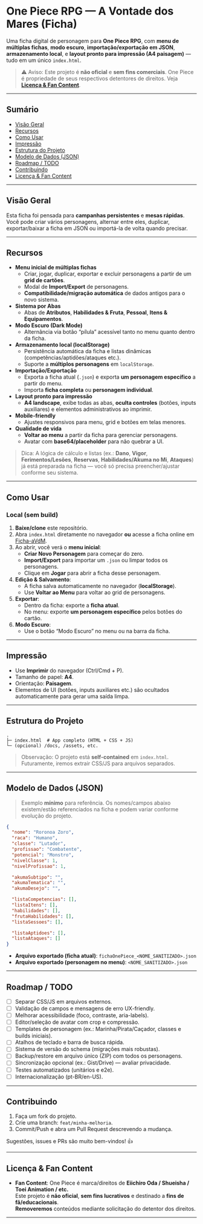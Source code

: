 # One Piece RPG — A Vontade dos Mares (Ficha)

Uma ficha digital de personagem para **One Piece RPG**, com **menu de múltiplas fichas**, **modo escuro**, **importação/exportação em JSON**, **armazenamento local**, e **layout pronto para impressão (A4 paisagem)** — tudo em um único `index.html`.

> ⚠️ Aviso: Este projeto é **não oficial** e **sem fins comerciais**. One Piece é propriedade de seus respectivos detentores de direitos. Veja **[Licença & Fan Content](#licença--fan-content)**.

---

## Sumário

- [Visão Geral](#visão-geral)
- [Recursos](#recursos)
- [Como Usar](#como-usar)
- [Impressão](#impressão)
- [Estrutura do Projeto](#estrutura-do-projeto)
- [Modelo de Dados (JSON)](#modelo-de-dados-json)
- [Roadmap / TODO](#roadmap--todo)
- [Contribuindo](#contribuindo)
- [Licença & Fan Content](#licença--fan-content)

---

## Visão Geral

Esta ficha foi pensada para **campanhas persistentes** e **mesas rápidas**. Você pode criar vários personagens, alternar entre eles, duplicar, exportar/baixar a ficha em JSON ou importá-la de volta quando precisar.

---

## Recursos

- **Menu inicial de múltiplas fichas**
  - Criar, jogar, duplicar, exportar e excluir personagens a partir de um **grid de cartões**.
  - Modal de **Import/Export** de personagens.
  - **Compatibilidade/migração automática** de dados antigos para o novo sistema.
- **Sistema por Abas**
  - Abas de **Atributos**, **Habilidades & Fruta**, **Pessoal**, **Itens & Equipamentos**.
- **Modo Escuro (Dark Mode)**
  - Alternância via botão “pílula” acessível tanto no menu quanto dentro da ficha.
- **Armazenamento local (localStorage)**
  - Persistência automática da ficha e listas dinâmicas (competências/aptidões/ataques etc.).
  - Suporte a **múltiplos personagens** em `localStorage`.
- **Importação/Exportação**
  - Exporta a ficha atual (`.json`) e exporta **um personagem específico** a partir do menu.
  - Importa **ficha completa** ou **personagem individual**.
- **Layout pronto para impressão**
  - **A4 landscape**, exibe todas as abas, **oculta controles** (botões, inputs auxiliares) e elementos administrativos ao imprimir.
- **Mobile-friendly**
  - Ajustes responsivos para menu, grid e botões em telas menores.
- **Qualidade de vida**
  - **Voltar ao menu** a partir da ficha para gerenciar personagens.
  - Avatar com **base64/placeholder** para não quebrar a UI.

> Dica: A lógica de cálculo e listas (ex.: **Dano**, **Vigor**, **Ferimentos/Lesões**, **Reservas**, **Habilidades/Akuma no Mi**, **Ataques**) já está preparada na ficha — você só precisa preencher/ajustar conforme seu sistema.

---

## Como Usar

### Local (sem build)
1. **Baixe/clone** este repositório.
2. Abra `index.html` diretamente no navegador **ou** acesse a ficha online em [Ficha-aVdM](https://ficha-de-personagem-op-rpg.vercel.app).
3. Ao abrir, você verá o **menu inicial**:
   - **Criar Novo Personagem** para começar do zero.
   - **Import/Export** para importar um `.json` ou limpar todos os personagens.
   - Clique em **Jogar** para abrir a ficha desse personagem.
4. **Edição & Salvamento**:
   - A ficha salva automaticamente no navegador (**localStorage**).
   - Use **Voltar ao Menu** para voltar ao grid de personagens.
5. **Exportar**:
   - Dentro da ficha: exporte a **ficha atual**.
   - No menu: exporte **um personagem específico** pelos botões do cartão.
6. **Modo Escuro**:
   - Use o botão “Modo Escuro” no menu ou na barra da ficha.

---

## Impressão

- Use **Imprimir** do navegador (Ctrl/Cmd + P).
- Tamanho de papel: **A4**.
- Orientação: **Paisagem**.
- Elementos de UI (botões, inputs auxiliares etc.) são ocultados automaticamente para gerar uma saída limpa.

---

## Estrutura do Projeto

```
.
├─ index.html  # App completo (HTML + CSS + JS)
└─ (opcional) /docs, /assets, etc.
```

> Observação: O projeto está **self-contained** em `index.html`. Futuramente, iremos extrair CSS/JS para arquivos separados.

---

## Modelo de Dados (JSON)

> Exemplo **mínimo** para referência. Os nomes/campos abaixo existem/estão referenciados na ficha e podem variar conforme evolução do projeto.

```json
{
  "nome": "Roronoa Zoro",
  "raca": "Humano",
  "classe": "Lutador",
  "profissao": "Combatente",
  "potencial": "Monstro",
  "nivelClasse": 1,
  "nivelProfissao": 1,

  "akumaSubtipo": "",
  "akumaTematica": "",
  "akumaDesejo": "",

  "listaCompetencias": [],
  "listaItens": [],
  "habilidades": [],
  "frutaHabilidades": [],
  "listaSessoes": [],

  "listaAptidoes": [],
  "listaAtaques": []
}
```

- **Arquivo exportado (ficha atual)**: `fichaOnePiece_<NOME_SANITIZADO>.json`
- **Arquivo exportado (personagem no menu)**: `<NOME_SANITIZADO>.json`

---

## Roadmap / TODO

- [ ] Separar CSS/JS em arquivos externos.
- [ ] Validação de campos e mensagens de erro UX-friendly.
- [ ] Melhorar acessibilidade (foco, contraste, aria-labels).
- [ ] Editor/seleção de avatar com crop e compressão.
- [ ] Templates de personagem (ex.: Marinha/Pirata/Caçador, classes e builds iniciais).
- [ ] Atalhos de teclado e barra de busca rápida.
- [ ] Sistema de versão do schema (migrações mais robustas).
- [ ] Backup/restore em arquivo único (ZIP) com todos os personagens.
- [ ] Sincronização opcional (ex.: Gist/Drive) — avaliar privacidade.
- [ ] Testes automatizados (unitários e e2e).
- [ ] Internacionalização (pt-BR/en-US).

---

## Contribuindo

1. Faça um fork do projeto.
2. Crie uma branch: `feat/minha-melhoria`.
3. Commit/Push e abra um Pull Request descrevendo a mudança.

Sugestões, issues e PRs são muito bem-vindos! 👍

---

## Licença & Fan Content

- **Fan Content**: One Piece é marca/direitos de **Eiichiro Oda / Shueisha / Toei Animation / etc.**  
  Este projeto é **não oficial**, **sem fins lucrativos** e destinado a **fins de fã/educacionais**.  
  **Removeremos** conteúdos mediante solicitação do detentor dos direitos.

---
